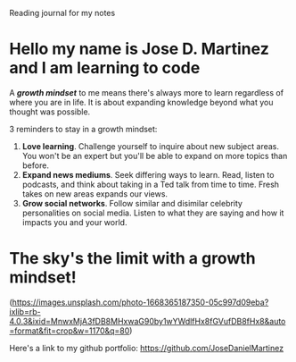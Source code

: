 Reading journal for my notes
# Hello my name is Jose D. Martinez and I am learning to code

A ***growth mindset*** to me means there's always more to learn regardless of where you are in life.  It is about expanding knowledge beyond what you thought was possible.  

3 reminders to stay in a growth mindset:

1. **Love learning**.  Challenge yourself to inquire about new subject areas.  You won't be an expert but you'll be able to expand on more topics than before.
2. **Expand news mediums**.  Seek differing ways to learn.  Read, listen to podcasts, and think about taking in a Ted talk from time to time.  Fresh takes on new areas expands our views.
3. **Grow social networks**.  Follow similar and disimilar celebrity personalities on social media. Listen to what they are saying and how it impacts you and your world.

# The sky's the limit with a growth mindset!

(https://images.unsplash.com/photo-1668365187350-05c997d09eba?ixlib=rb-4.0.3&ixid=MnwxMjA3fDB8MHxwaG90by1wYWdlfHx8fGVufDB8fHx8&auto=format&fit=crop&w=1170&q=80)

Here's a link to my github portfolio: https://github.com/JoseDanielMartinez
